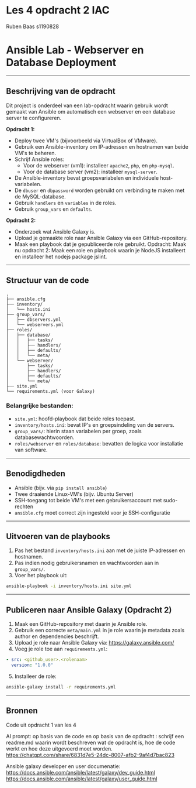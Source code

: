 # Les 4 opdracht 2 IAC
Ruben Baas s1190828

# Ansible Lab - Webserver en Database Deployment

---

## Beschrijving van de opdracht
Dit project is onderdeel van een lab-opdracht waarin gebruik wordt gemaakt van Ansible om automatisch een webserver en een database server te configureren.

**Opdracht 1:**
- Deploy twee VM's (bijvoorbeeld via VirtualBox of VMware).
- Gebruik een Ansible-inventory om IP-adressen en hostnamen van beide VM's te beheren.
- Schrijf Ansible roles:
  - Voor de webserver (vm1): installeer `apache2`, `php`, en `php-mysql`.
  - Voor de database server (vm2): installeer `mysql-server`.
- De Ansible-inventory bevat groepsvariabelen en individuele host-variabelen.
- De `dbuser` en `dbpassword` worden gebruikt om verbinding te maken met de MySQL-database.
- Gebruik `handlers` en `variables` in de roles.
- Gebruik `group_vars` en `defaults`.

**Opdracht 2:**
- Onderzoek wat Ansible Galaxy is.
- Upload je gemaakte role naar Ansible Galaxy via een GitHub-repository.
- Maak een playbook dat je gepubliceerde role gebruikt.
Opdracht: Maak nu opdracht 2: Maak een role en playbook waarin je NodeJS installeert en installeer het nodejs package jslint.


---

## Structuur van de code

```text
.
├── ansible.cfg
├── inventory/
│   └── hosts.ini
├── group_vars/
│   ├── dbservers.yml
│   └── webservers.yml
├── roles/
│   ├── database/
│   │   ├── tasks/
│   │   ├── handlers/
│   │   ├── defaults/
│   │   └── meta/
│   └── webserver/
│       ├── tasks/
│       ├── handlers/
│       ├── defaults/
│       └── meta/
├── site.yml
└── requirements.yml (voor Galaxy)
```

### Belangrijke bestanden:
- `site.yml`: hoofd-playbook dat beide roles toepast.
- `inventory/hosts.ini`: bevat IP's en groepsindeling van de servers.
- `group_vars/`: hierin staan variabelen per groep, zoals databasewachtwoorden.
- `roles/webserver` en `roles/database`: bevatten de logica voor installatie van software.

---

## Benodigdheden

- Ansible (bijv. via `pip install ansible`)
- Twee draaiende Linux-VM's (bijv. Ubuntu Server)
- SSH-toegang tot beide VM's met een gebruikersaccount met sudo-rechten
- `ansible.cfg` moet correct zijn ingesteld voor je SSH-configuratie

---

## Uitvoeren van de playbooks

1. Pas het bestand `inventory/hosts.ini` aan met de juiste IP-adressen en hostnamen.
2. Pas indien nodig gebruikersnamen en wachtwoorden aan in `group_vars/`.
3. Voer het playbook uit:

```bash
ansible-playbook -i inventory/hosts.ini site.yml
```

---

## Publiceren naar Ansible Galaxy (Opdracht 2)

1. Maak een GitHub-repository met daarin je Ansible role.
2. Gebruik een correcte `meta/main.yml` in je role waarin je metadata zoals author en dependencies beschrijft.
3. Upload je role naar Ansible Galaxy via: https://galaxy.ansible.com/
4. Voeg je role toe aan `requirements.yml`:

```yaml
- src: <github_user>.<rolenaam>
  version: "1.0.0"
```

5. Installeer de role:

```bash
ansible-galaxy install -r requirements.yml
```

---

## Bronnen

Code uit opdracht 1 van les 4

AI prompt: op basis van de code en op basis van de opdracht : schrijf een readme.md waarin wordt beschreven wat de opdracht is, hoe de code werkt en hoe deze uitgevoerd moet worden.
https://chatgpt.com/share/6831d7e5-24dc-8007-afb2-9af4d7bac823

Ansible galaxy developer en user documenatie:
https://docs.ansible.com/ansible/latest/galaxy/dev_guide.html
https://docs.ansible.com/ansible/latest/galaxy/user_guide.html

